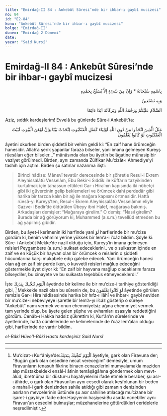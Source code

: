 ```yaml
---
title: "Emirdağ-II 84 : Ankebût Sûresi’nde bir ihbar-ı gaybî mucizesi"
no: 84
id: "E2-84"
konu: "Ankebût Sûresi’nde bir ihbar-ı gaybî mucizesi"
bolge: "Emirdağ-II"
donem: "Emirdağ 2 Dönemi"
date: 
yazar: "Said Nursî"
---
```


# Emirdağ-II 84 : Ankebût Sûresi’nde bir ihbar-ı gaybî mucizesi

<p class="arabic" dir="rtl" title="Meal: “Subhân Allah’ın adıyla” * “Hiçbir şey yoktur ki O'nu hamd ile tesbih etmesin” [İsrâ 17:44]">بِاسْمِهِ سُبْحَانَهُ * وَاِنْ مِنْ شَىْءٍ اِلاَّ يُسَبِّحُ بِحَمْدِهِ</p>

<p class="arabic" dir="rtl" title="Meal: “Ve Onun yardımıyla..”">وَبِهِ نَسْتَعِينُ</p>

<p class="arabic" dir="rtl" title="Meal: “Allah’ın selâmı, rahmeti ve bereketleri, ebedî ve dâimî olarak üzerinize olsun.”">اَلسَّلاَمُ عَلَيْكُمْ وَرَحْمَةُ اللّٰهِ وَبَرَكَاتُهُ اَبَدًا دَائِمًا</p>

Aziz, sıddık kardeşlerim! Evvelâ bu günlerde Sûre-i Ankebût’ta:

<p class="arabic" dir="rtl" title="Meal: “Allah'tan başkalarını dost edinenlerin durumu, kendine bir ev edinen örümceğin durumu gibidir. Evlerin en dayanıksızı ise şüphesiz örümcek evidir. Keşke bilselerdi!” [Ankebut Sûresi, 29:41]">مَثَلُ الَّذِينَ اتَّخَذُوا مِنْ دُونِ اللّٰهِ اَوْلِيَاءَ كَمَثَلِ الْعَنْكَبُوتِ اِتَّخَذَتْ بَيْتًا وَاِنَّ اَوْهَنَ الْبُيُوتِ لَبَيْتُ الْعَنْكَبُوتِ لَوْ كَانُوا يَعْلَمُونَ</p>

âyetini okurken birden şiddetli bir vehim geldi ki: “En zaif hane örümceğin hanesidir. Allah’a şerik yapanlar faraza bilseler, yani imana gelmeyen Kureyş rüesâları eğer bilseler...” mânâsında olan bu âyetin belâgatine münasip bir vaziyet görülmedi. Birden, aynı zamanda Zülfikar Mu’cizât-ı Ahmediye’yi tashih için açtım. Birden şu satırlar nazarıma ilişti:

> Birinci hâdise: Mânevî tevatür derecesinde bir şöhretle Resul-i Ekrem Aleyhissalâtü Vesselâm, Ebu Bekir-i Sıddîk ile küffarın tazyikinden kurtulmak için tahassun ettikleri Gar-ı Hira’nın kapısında iki nöbetçi gibi iki güvercinin gelip beklemeleri ve örümcek dahi perdedâr gibi harika bir tarzda kalın bir ağ ile mağara kapısını örtmesidir. Hattâ rüesâ-yı Kureyş’ten, Resul-i Ekrem Aleyhissalâtü Vesselâmın eliyle Gazve-i Bedir’de öldürülen Übeyy ibni Halef, mağaraya bakmış. Arkadaşları demişler: “Mağaraya girelim.” O demiş: “Nasıl girelim? Burada bir ağ görüyorum ki, Muhammed (a.s.m.) tevellüd etmeden bu ağ yapılmış gibidir.

Birden, bu âyet-i kerîmenin iki harfinde yani <span class="arabic" dir="rtl" title="">لَوْ</span> harflerinde bir mu’cize gördüm ki, benim vehmim yerine yüksek bir lem’a-i i’câz bildim. Şöyle ki: Sûre-i Ankebût Mekke’de nazil olduğu için, Kureyş’in imana gelmeyen reisleri Peygambere (a.s.m.) suikast edeceklerini.. ve o suikastın içinde en zaif ve en küçük bir hayvan olan bir örümcek o reislerin o şiddetli hücumlarına karşı mukabele edip galebe edecek. Yani örümceğin hanesi olan ağ en zaif bir perde iken, o kuvvetli reisleri mağlup edeceğini göstermekle âyet diyor ki: “En zaif bir hayvana mağlup olacaklarını faraza bilseydiler, bu cinayete ve bu suikasta teşebbüs etmeyeceklerdi.”

İşte <span class="arabic" dir="rtl" title="Meal: “Bugün senin bedenini kurtaracağız.” (Yûnus Sûresi, 10:92)">اَلْيَوْمَ نُنَجِّيكَ بِبَدَنِكَ</span> âyetinde bir kelime ile bir mu’cize-i tarihiye gösterildiği gibi, [^1] Mekke’de nazil olan bu sûrenin de, bu <span class="arabic" dir="rtl" title="Meal: “Keşke bilselerdi!”">لَوْ كَانُوا يَعْلَمُونَ</span> âyetinde görülen remizle Gar-ı Hira hâdisesinde harika bir hıfz-ı ilâhî ve ihbar-ı gaybî neviden bir mu’cize-i nebeviyeye işaretle bir lem’a-yı i’câz gösterip o sûreye “Ankebût” namı vermek ve onun ehemmiyetsiz ağına ehemmiyet vermek tam yerinde olup, bu âyete gelen şüphe ve evhamları esasıyla reddettiğini gördüm. Cenâb-ı Hakka hadsiz şükrettim ki, Kur’ân’ın sûrelerinde ve âyetlerinde, hattâ cümlelerinde ve kelimelerinde de i’câz lem’aları olduğu gibi, harflerinde de vardır bildim.

*el-Bâkî Hüve’l-Bâkî*
*Hasta kardeşiniz*
*Said Nursî*

***
[^1]: Mu’cizat-ı Kur’âniye’de:<span class="arabic" dir="rtl" title="Meal: “Bugün senin bedenini kurtaracağız.” (Yûnus Sûresi, 10:92)">اَلْيَوْمَ نُنَجِّيكَ بِبَدَنِكَ</span> âyetiyle, gark olan Firavuna der; “Bugün gark olan cesedine necat vereceğim” demesiyle, umum Firavunların tenasuh fikrine binaen cenazelerini mumyalamakla maziden alıp müstakbeldeki ensâl-i âtinin temâşâgâhına göndermek olan mevt-âlûd, ibretnüma bir düstur-u hayatiyelerini ifade etmekle beraber, şu asr-ı âhirde, o gark olan Firavun’un aynı cesedi olarak keşfolunan bir beden o mahall-i gark denizinden sahile atıldığı gibi zamanın denizinden asırların mevcelerinin üstünde şu asır sahiline atılacağı mu’cizane bir işaret-i gaybiye ifade eder.Haşiyenin haşiyesi:Bu asırda ecnebîler aynı Firavun’un cesedini bulmuşlar; müzehanelerine götürdükleri ceridelerle neşredilmiştir.
